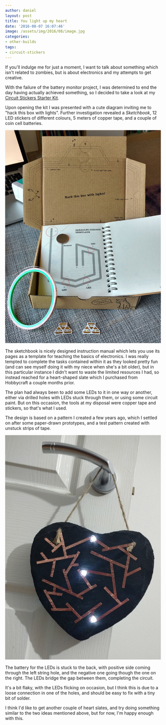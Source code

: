 ```yaml
---
author: daniel
layout: post
title: You light up my heart
date: '2016-08-07 16:07:46'
image: /assets/img/2016/08/image.jpg
categories:
- other-builds
tags:
- circuit-stickers
---
```


<p class="intro"><span class="dropcap">I</span>f you'll indulge me for just a moment, I want to talk about something which isn't related to zombies, but is about electronics and my attempts to get creative.</p>

With the failure of the battery monitor project, I was determined to end the day having actually achieved something, so I decided to take a look at my [Circuit Stickers Starter Kit](https://shop.pimoroni.com/products/chibi-lights-led-circuit-stickers-stem-starter-kit).

Upon opening the kit I was presented with a cute diagram inviting me to "hack this box with lights". Further investigation revealed a _Sketchbook_, 12 LED stickers of different colours, 5 meters of copper tape, and a couple of coin cell batteries.

![](/assets/img/2016/08/IMG_20160807_105810413_HDR--1-.jpg)

The sketchbook is nicely designed instruction manual which lets you use its pages as a template for teaching the basics of electronics. I was really tempted to complete the tasks contained within it as they looked pretty fun (and can see myself doing it with my niece when she's a bit older), but in this particular instance I didn't want to waste the limited resources I had, so instead reached for a heart-shaped slate which I purchased from Hobbycraft a couple months prior.

The plan had always been to add some LEDs to it in one way or another, either via drilled holes with LEDs stuck through them, or using some circuit paint. But on this occasion, the tools at my disposal were copper tape and stickers, so that's what I used.

The design is based on a pattern I created a few years ago, which I settled on after some paper-drawn prototypes, and a test pattern created with unstuck strips of tape.

![](/assets/img/2016/08/IMG_20160805_222823666--2---1-.jpg)

The battery for the LEDs is stuck to the back, with positive side coming through the left string hole, and the negative one going though the one on the right. The LEDs bridge the gap between them, completing the circuit.

It's a bit flaky, with the LEDs flicking on occasion, but I think this is due to a loose connection in one of the holes, and should be easy to fix with a tiny bit of solder.

I think I'd like to get another couple of heart slates, and try doing something similar to the two ideas mentioned above, but for now, I'm happy enough with this.
